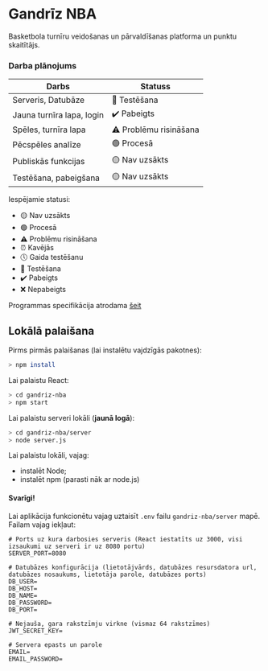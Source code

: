 # Gandrīz NBA
Basketbola turnīru veidošanas un pārvaldīšanas platforma un punktu skaitītājs.

### Darba plānojums
| Darbs                        | Statuss                |
| ---------------------------- | ---------------------- |
| Serveris, Datubāze           | 🧪 Testēšana           |
| Jauna turnīra lapa, login    | ✔️ Pabeigts            |
| Spēles, turnīra lapa         | ⚠️ Problēmu risināšana |
| Pēcspēles analīze            | 🟢 Procesā             |
| Publiskās funkcijas          | 🟡 Nav uzsākts         |
| Testēšana, pabeigšana        | 🟡 Nav uzsākts         |

Iespējamie statusi:
* 🟡 Nav uzsākts
* 🟢 Procesā
* ⚠️ Problēmu risināšana
* ⏰ Kavējās
* 🕔 Gaida testēšanu
* 🧪 Testēšana
* ✔️ Pabeigts
* ❌ Nepabeigts

Programmas specifikācija atrodama <a href="https://docs.google.com/document/d/16QZTRbVObPyVj2u85zrhH_flcDA147wP-Pd8uMu7Uj8/edit#heading=h.y6c23nxmcb8a">šeit</a>

## Lokālā palaišana

Pirms pirmās palaišanas (lai instalētu vajdzīgās pakotnes):
```bash
> npm install
```

Lai palaistu React:
```bash
> cd gandriz-nba
> npm start
```

Lai palaistu serveri lokāli (**jaunā logā**):
```bash
> cd gandriz-nba/server
> node server.js
```

Lai palaistu lokāli, vajag:
* instalēt Node;
* instalēt npm (parasti nāk ar node.js)

#### Svarīgi!
Lai aplikācija funkcionētu vajag uztaisīt `.env` failu `gandriz-nba/server` mapē. Failam vajag iekļaut:
```env
# Ports uz kura darbosies serveris (React iestatīts uz 3000, visi izsaukumi uz serveri ir uz 8080 portu)
SERVER_PORT=8080 

# Datubāzes konfigurācija (lietotājvārds, datubāzes resursdatora url, datubāzes nosaukums, lietotāja parole, datubāzes ports)
DB_USER=
DB_HOST=
DB_NAME=
DB_PASSWORD=
DB_PORT=

# Nejauša, gara rakstzīmju virkne (vismaz 64 rakstzīmes)
JWT_SECRET_KEY=

# Servera epasts un parole
EMAIL=
EMAIL_PASSWORD=
```
